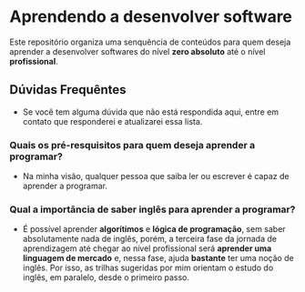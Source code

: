 # Aprendendo a desenvolver software
Este repositório organiza uma senquência de conteúdos para quem deseja aprender a desenvolver softwares do nível **zero absoluto** até o nível **profissional**.

## Dúvidas Frequêntes
+ Se você tem alguma dúvida que não está respondida aqui, entre em contato que responderei e atualizarei essa lista.

### Quais os pré-resquisitos para quem deseja aprender a programar?
+ Na minha visão, qualquer pessoa que saiba ler ou escrever é capaz de aprender a programar.

### Qual a importância de saber inglês para aprender a programar?
+ É possível aprender **algorítimos** e **lógica de programação**, sem saber absolutamente nada de inglês, porém, a terceira fase da jornada de aprendizagem até chegar ao nível profissional será **aprender uma linguagem de mercado** e, nessa fase, ajuda **bastante** ter uma noção de inglês. Por isso, as trilhas sugeridas por mim orientam o estudo do inglês, em paralelo, desde o primeiro passo.
